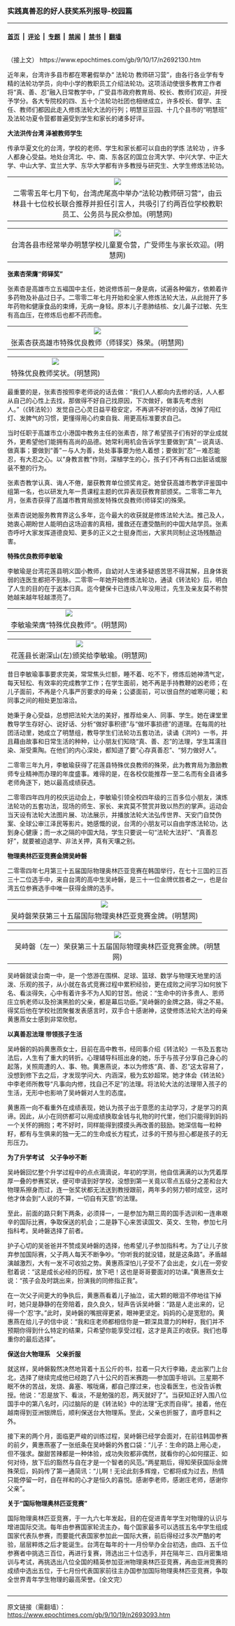 ### 实践真善忍的好人获奖系列报导-校园篇

---

#### [首页](../../../..?n2693093) &nbsp;|&nbsp; [评论](../../../../../epoch-comment?n2693093) &nbsp;|&nbsp; [专题](../../../../../epoch-special?n2693093) &nbsp;|&nbsp; [禁闻](../../../../../epoch-news?n2693093) &nbsp;|&nbsp; [禁书](../../../../../books?n2693093) &nbsp;|&nbsp; [翻墙](https://github.com/gfw-breaker/nogfw/blob/master/README.md?n2693093)


<div class="column" id="artbody" itemprop="articleBody">
 <!-- article content begin -->
 <p>
  （接上文）
  <ok href=" https://www.epochtimes.com/gb/9/10/17/n2692130.htm" target="_blank">
   https://www.epochtimes.com/gb/9/10/17/n2692130.htm
  </ok>
 </p>
 <p>
  近年来，台湾许多县巿都在寒暑假举办“
  <ok href="https://www.epochtimes.com/gb/tag/%E6%B3%95%E8%BD%AE%E5%8A%9F.html">
   法轮功
  </ok>
  教师研习营”，由各行各业学有专精的法轮功学员，向中小学的教职员工介绍法轮功。这项活动使很多教育工作者将“真、善、忍”融入日常教学中，广受县市政府教育局、校长、教师们欢迎，并授予学分。各大专院校的四、五十个法轮功社团也相继成立，许多校长、督学、主任、教师们都因此走入修炼法轮大法的行列；明慧豆豆园、十几个县市的“明慧班” 及法轮功夏令营都普遍受到学生和家长的诸多好评。
 </p>
 <p>
  <b>
   大法洪传台湾  泽被教师学生
  </b>
 </p>
 <p>
  传承华夏文化的台湾，学校的老师、学生和家长都可以自由的学炼
  <ok href="https://www.epochtimes.com/gb/tag/%E6%B3%95%E8%BD%AE%E5%8A%9F.html">
   法轮功
  </ok>
  ，许多人都身心受益。地处台湾北、中、南、东各区的国立台湾大学、中兴大学、中正大学、中山大学、宜兰大学、东华大学都有许多教授与研究生、大学生修炼法轮功。
 </p>
 <p>
  <center>
  </center>
 </p>
 <table border="0" cellpadding="3" cellspacing="3">
  <tr>
   <td align="center">
    <ok href="http://big5.minghui.org/mh/article_images/2005-7-24-tw-yunlin02.jpg">
     <img src="http://big5.minghui.org/mh/article_images/2005-7-24-tw-yunlin02--ss.jpg"/>
    </ok>
   </td>
  </tr>
  <tr>
   <td align="center">
    <span class="bn12">
     二零零五年七月下旬，台湾虎尾高中举办“法轮功教师研习营”，由云林县十七位校长联合推荐并担任引言人，共吸引了约两百位学校教职员工、公务员与民众参加。(明慧网)
    </span>
   </td>
  </tr>
 </table>
 <p>
 </p>
 <p>
  <center>
  </center>
 </p>
 <table border="0" cellpadding="3" cellspacing="3">
  <tr>
   <td align="center">
    <ok href="http://big5.minghui.org/mh/article_images/2005-12-26-tw-contrast-06.jpg">
     <img src="http://big5.minghui.org/mh/article_images/2005-12-26-tw-contrast-06--ss.jpg"/>
    </ok>
   </td>
  </tr>
  <tr>
   <td align="center">
    <span class="bn12">
     台湾各县市经常举办明慧学校儿童夏令营，广受师生与家长欢迎。(明慧网)
    </span>
   </td>
  </tr>
 </table>
 <p>
 </p>
 <p>
  <b>
   张素杏荣膺“师铎奖”
  </b>
 </p>
 <p>
  张素杏是高雄市立五褔国中主任，她说修炼前一身是病，试遍各种偏方，依赖着许多药物及补品过日子。二零零二年七月开始和全家人修炼法轮大法，从此抛开了多年药物和健康食品的束缚，无病一身轻。原本儿子患肺结核、女儿鼻子过敏、先生有高血压，在修炼后也都不药而愈。
 </p>
 <p>
  <center>
  </center>
 </p>
 <table border="0" cellpadding="3" cellspacing="3">
  <tr>
   <td align="center">
    <ok href="http://big5.minghui.org/mh/article_images/2004-10-24-zsx-1.jpg">
     <img src="http://big5.minghui.org/mh/article_images/2004-10-24-zsx-1--ss.jpg"/>
    </ok>
   </td>
  </tr>
  <tr>
   <td align="center">
    <span class="bn12">
     张素杏获高雄市特殊优良教师（师铎奖）殊荣。(明慧网)
    </span>
   </td>
  </tr>
 </table>
 <p>
 </p>
 <p>
  <center>
  </center>
 </p>
 <table border="0" cellpadding="3" cellspacing="3">
  <tr>
   <td align="center">
    <ok href="http://big5.minghui.org/mh/article_images/2004-10-24-zsx-2.jpg">
     <img src="http://big5.minghui.org/mh/article_images/2004-10-24-zsx-2--ss.jpg"/>
    </ok>
   </td>
  </tr>
  <tr>
   <td align="center">
    <span class="bn12">
     特殊优良教师奖状。(明慧网)
    </span>
   </td>
  </tr>
 </table>
 <p>
 </p>
 <p>
  最重要的是，张素杏按照李老师说的话去做：“我们人人都向内去修的话，人人都从自己的心性上去找，那做得不好自己找原因，下次做好，做事先考虑别人。”（《转法轮》）发觉自己心灵日益平稳安定，不再讲不好听的话，改掉了闯红灯、发脾气的习惯，更懂得用心约束自我、用更高标准要求自己。
 </p>
 <p>
  当时任职于高雄市立小港国中教务主任的张素杏，除了希望孩子们有好的学业成就外，更希望他们能拥有高尚的品德。她常利用机会告诉学生要做到“真”－说真话、做真事；要做到“善”－与人为善，处处事事要为他人着想；要做到“忍”－难忍能忍，有大忍之心。以“身教言教”作则，深植学生的心，孩子们不再有口出脏话或服装不整的行为。
 </p>
 <p>
  张素杏教学认真、诲人不倦，屡获教育单位颁奖肯定。她曾获高雄市教学评鉴国中组第一名，也以研发九年一贯课程主题的优异表现获教育部颁奖。二零零二年九月，张素杏获得了高雄市教育局颁发特殊优良教师(师铎奖)的殊荣。
 </p>
 <p>
  张素杏说她服务教育界这么多年，迄今最大的收获就是修炼法轮大法。推己及人，她衷心期盼世人能明白这场迫害的真相，援救还在遭受酷刑的中国大陆学员。张素杏呼吁大家发挥道德良知、更多的正义之士挺身而出，大家共同制止这场残酷迫害。
 </p>
 <p>
  <b>
   特殊优良教师李敏瑜
  </b>
 </p>
 <p>
  李敏瑜是台湾花莲县明义国小教师，自幼对人生诸多疑惑苦思不得其解，且身体衰弱的连医生都把不到脉。二零零一年她开始修炼法轮功，通读《转法轮》后，明白了人生的目的在于返本归真。迄今健保卡已连续八年没用过，先生及亲友莫不称赞她越来越年轻越漂亮了。
 </p>
 <p>
  <center>
  </center>
 </p>
 <table border="0" cellpadding="3" cellspacing="3">
  <tr>
   <td align="center">
    <ok href="http://big5.minghui.org/mh/article_images/2004-10-24-lmy-1.jpg">
     <img src="http://big5.minghui.org/mh/article_images/2004-10-24-lmy-1--ss.jpg"/>
    </ok>
   </td>
  </tr>
  <tr>
   <td align="center">
    <span class="bn12">
     李敏瑜荣膺“特殊优良教师”。(明慧网)
    </span>
   </td>
  </tr>
 </table>
 <p>
 </p>
 <p>
  <center>
  </center>
 </p>
 <table border="0" cellpadding="3" cellspacing="3">
  <tr>
   <td align="center">
    <ok href="http://big5.minghui.org/mh/article_images/2004-10-24-lmy-3.jpg">
     <img src="http://big5.minghui.org/mh/article_images/2004-10-24-lmy-3--ss.jpg"/>
    </ok>
   </td>
  </tr>
  <tr>
   <td align="center">
    <span class="bn12">
     花莲县长谢深山(左)颁奖给李敏瑜。(明慧网)
    </span>
   </td>
  </tr>
 </table>
 <p>
 </p>
 <p>
  昔日李敏瑜事事要求完美，常常焦头烂额，睡不着、吃不下，修炼后她神清气定，每天轻松、有效率的完成教学工作；在学生面前，她不再是手持教鞭的凶老师；在儿子面前，不再是个凡事严厉要求的母亲；公婆面前，可以很自然的嘘寒问暖；和同事之间的相处更加溶洽。
 </p>
 <p>
  她秉于身心受益，总想把法轮大法的美好，推荐给亲人、同事、学生。她在课堂里教导学生存好心、说好话、分析“做好事积德”与“做坏事损德”的道理。在每周的社团活动里，她成立了明慧组，教导学生们法轮功五套功法，读诵《洪吟》一书，并且藉由故事和日常生活的种种，让小朋友们知晓“真、善、忍”的法理，学生耳濡目染、渐受熏陶。在他们的内心深处，都知道了要“心存真善忍”、“努力做好人”。
 </p>
 <p>
  二零零三年九月，李敏瑜获得了花莲县特殊优良教师的殊荣，此为教育局为激励教师专业精神而办理的年度盛事。难得的是，在各校仅能推荐一至二名而有全县诸多老师角逐下，她以最高成绩获选。
 </p>
 <p>
  二零零四年四月的校庆运动会上，李敏瑜引领全校四年级的三百多位小朋友，演炼法轮功的五套功法，现场的师生、家长、来宾莫不赞赏并致以热烈的掌声。运动会当天设有法轮大法图片展、功法展示，并播放法轮大法弘传世界、天安门自焚伪案、全球公审江泽民等影片。她感慨的说，台湾的小朋友可以自由学炼法轮功，达到身心健康；而一水之隔的中国大陆，学生只要说一句“法轮大法好”、“真善忍好”，就要被迫退学、非法关押，真有天壤之别。
 </p>
 <p>
  <b>
   物理奥林匹亚竞赛金牌吴峙磐
  </b>
 </p>
 <p>
  二零零四年七月第三十五届国际物理奥林匹亚竞赛在韩国举行，在七十三国的三百三十二位选手中，来自台湾的高中生吴峙磐，是三十一位金牌优胜者之一，也是台湾五位参赛选手中唯一获得金牌的选手。
 </p>
 <p>
  <center>
  </center>
 </p>
 <table border="0" cellpadding="3" cellspacing="3">
  <tr>
   <td align="center">
    <ok href="http://big5.minghui.org/mh/article_images/2004-10-25-wu-taiwan1.jpg">
     <img src="http://big5.minghui.org/mh/article_images/2004-10-25-wu-taiwan1--ss.jpg"/>
    </ok>
   </td>
  </tr>
  <tr>
   <td align="center">
    <span class="bn12">
     吴峙磐荣获第三十五届国际物理奥林匹亚竞赛金牌。(明慧网)
    </span>
   </td>
  </tr>
 </table>
 <p>
 </p>
 <p>
  <center>
  </center>
 </p>
 <table border="0" cellpadding="3" cellspacing="3">
  <tr>
   <td align="center">
    <ok href="http://big5.minghui.org/mh/article_images/2004-10-25-wu-taiwan3.jpg">
     <img src="http://big5.minghui.org/mh/article_images/2004-10-25-wu-taiwan3--ss.jpg"/>
    </ok>
   </td>
  </tr>
  <tr>
   <td align="center">
    <span class="bn12">
     吴峙磐（左一）荣获第三十五届国际物理奥林匹亚竞赛金牌。(明慧网)
    </span>
   </td>
  </tr>
 </table>
 <p>
 </p>
 <p>
  吴峙磐就读台南一中，是一个悠游在围棋、足球、篮球、数学与物理天地里的活泼、乐观的孩子，从小就在各式竞赛过程中累积经验，更在成败之间学习如何放下名、看淡得失，心中有着许多不为人知的甘苦。他说：“生命中的许多贵人、恩师庄立帆老师以及扮演黑脸的父亲，都是幕后功臣。”吴峙磐的金牌之路，得之不易。得奖后他在学校社团聚餐发表感言时，双手合十感谢神，这使修炼法轮大法的母亲黄惠燕女士感到非常欣慰。
 </p>
 <p>
  <b>
   以真善忍法理 带领孩子生活
  </b>
 </p>
 <p>
  吴峙磐的妈妈黄惠燕女士，目前在高中教书，经同事介绍《转法轮》一书及五套功法后，人生有了重大的转折。心理辅导科班出身的她，乐于与孩子分享自己身心的起落，关照周遭的人、事、物。黄惠燕说，本以为修炼“真、善、忍”这太容易了，没想到修下去之后，才发现学问大、内涵深，极为玄妙超常。她才体会《转法轮》中李老师所教导“凡事向内修，找自己不足”的法理。将法轮大法的法理带入孩子的生活，无形中也影响了吴峙磐对人生的态度。
 </p>
 <p>
  黄惠燕一向不看重外在成绩表现，她认为孩子出于意愿的主动学习，才是学习的真谛。因此，从小在同侪都可以用成绩换取金钱与礼物的时代里，他们只能得到妈妈一个关怀的拥抱；考不好时，同样能得到摸摸头再改善的鼓励。她深信每一粒种籽，都有与生俱来的独一无二的生命成长方程式，过多的干预与担心都是孩子的无形压力。
 </p>
 <p>
  <b>
   为了升学考试　父子争吵不断
  </b>
 </p>
 <p>
  吴峙磐回忆整个升学过程中的点点滴滴说，年初的学测，他自信满满的以为凭着厚厚一叠的参赛奖状，便可申请到好学校，没想到第一关竟以零点五级分之差和台大物理系擦身而过，连一张奖状都无法送到教授跟前，两年多的努力顿时成空，这时他才体会到“人说的不算，一切自有天意”的法理。
 </p>
 <p>
  至此，前面的路只剩下两条，必须择一，一是参加为期三周的国手选训和一连串艰辛的国际比赛，争取保送的机会；二是静下心来苦读国文、英文、生物，参加七月指科考。吴峙磐选择了前者。
 </p>
 <p>
  护子心切的吴爸爸并不赞成吴峙磐的选择，他希望儿子参加指科考。为了让儿子放弃参加国际赛，父子两人每天不断争吵。“你听我的就没错，就是这条路”。矛盾越演越激烈，大有一发不可收拾之势。黄惠燕深怕儿子受不了会出走，女儿在一旁安慰着说：“这是成长必经的历程，放下吧！这也是哥哥要面对的功课。”黄惠燕女士说：“孩子会及时跳出来，扮演我的同修指正我”。
 </p>
 <p>
  在一次父子间更大的争执后，黄惠燕看着儿子抽泣，诺大颗的眼泪不停地往下掉时，她只是静静的在旁陪着，良久良久，轻声告诉吴峙磐：“路是人走出来的，记得一个‘忍’字。”此时，吴峙磐的嘴抿得更紧，眼神更坚定。妈妈的心是宽慰的。黄惠燕在给儿子的信中说：“我和庄老师都相信你是一颗深具潜力的种籽，我们并不预期你得到什么特定的结果，只希望你能享受过程，这才是真正的收获。我们也尊重你的最后选择”。
 </p>
 <p>
  <b>
   保送台大物理系　父亲折服
  </b>
 </p>
 <p>
  就这样，吴峙磐毅然决然地背着十五公斤的书，拉着一只大行李箱，走出家门上台北，选择了继续完成他已经跑了八十公尺的百米赛跑──参加国手培训。三星期不眠不休的苦战，发烧、鼻塞、喉咙痛，都自己撑过来，也没看医生，也没告诉教授。他说：“忍是放下、看淡，不是勉强的忍，两天就好了”。当获知正好入围八位国手中的第八名时，闪过脑际的是《转法轮》中的法理“无求而自得”。接着，他在越南得到亚洲银牌后，顺利保送台大物理系。至此，父亲也折服了，直呼意料之外。
 </p>
 <p>
  接下来的两个月，面临更严峻的训练过程，吴峙磐已经学会面对，在前往韩国参赛的前夕，黄惠燕塞了一张纸条在吴峙磐的外套口袋：“儿子：生命的路上用心走，但不强求。酸甜苦辣都是一种体验，成功失败都非偶然，就看你的心如何摆正、如何对待，放下后的豁然与自在才是一个智者的风范。”两星期后，得知荣获国际金牌殊荣后，妈妈传了第一通简讯：“儿啊！无论此刻多辉煌，它都将成为过去，热情只能停留一时，自在祥和的心才是恒久的喜悦。感谢李老师，感谢庄老师，感谢你父亲”。
 </p>
 <p>
  <b>
   关于“国际物理奥林匹亚竞赛”
  </b>
 </p>
 <p>
  国际物理奥林匹亚竞赛，于一九六七年发起，目的在促进青年学生对物理的认识与增进国际交流。每年由参赛国家轮流主办，每个国家最多可以选拔五名中学生组成国家代表队参赛，而要能代表国家参加此一国际大赛，前后得经过多次严酷的考验，层层粹炼之后才能诞生。台湾在每年的十一月份举办全台初选，由四、五千位参赛者中挑选三百位，再进行复赛，筛选出三十位选手，并在隔年三、四月密集培训与考试，再挑选出八位全国的精英参加亚洲物理奥林匹亚竞赛，再由亚洲竞赛的成绩中选出五位，于七月份代表国家前往主办国参加国际物理奥林匹亚竞赛，争取全世界青年学生物理的最高荣誉。(全文完）
  <font color="#ffffff">
   (http://www.dajiyuan.com)
  </font>
 </p>
 <!-- article content end -->
</div>


---

原文链接（需翻墙）：https://www.epochtimes.com/gb/9/10/19/n2693093.htm